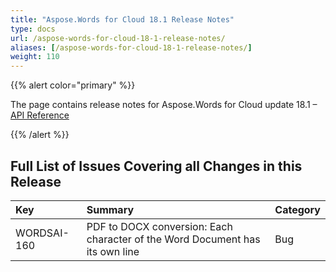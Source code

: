 ```yaml
---
title: "Aspose.Words for Cloud 18.1 Release Notes"
type: docs
url: /aspose-words-for-cloud-18-1-release-notes/
aliases: [/aspose-words-for-cloud-18-1-release-notes/]
weight: 110
---
```


{{% alert color="primary" %}} 

The page contains release notes for Aspose.Words for Cloud update 18.1 – [API Reference](https://apireference.aspose.cloud/words/)

{{% /alert %}} 
## **Full List of Issues Covering all Changes in this Release**

|**Key**|**Summary**|**Category**|
| :- | :- | :- |
|WORDSAI-160|PDF to DOCX conversion: Each character of the Word Document has its own line|Bug|

